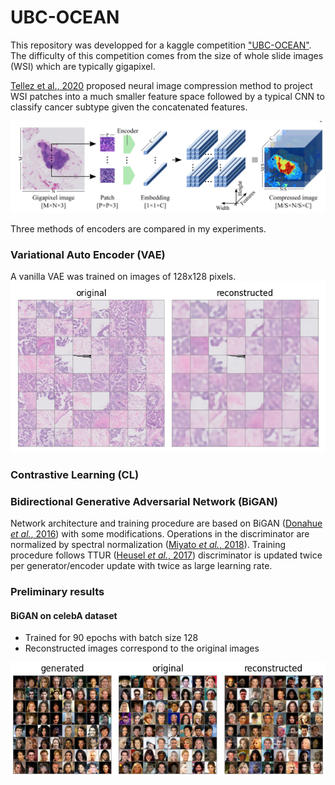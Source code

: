 # UBC-OCEAN

This repository was developped for a kaggle competition ["UBC-OCEAN"](https://www.kaggle.com/competitions/UBC-OCEAN). The difficulty of this competition comes from the size of whole slide images (WSI) which are typically gigapixel.

[Tellez et al., 2020](https://arxiv.org/abs/1811.02840) proposed neural image compression method to project WSI patches into a much smaller feature space followed by a typical CNN to classify cancer subtype given the concatenated features.

<img src="asset/NIC_diagram.png">

Three methods of encoders are compared in my experiments.

### Variational Auto Encoder (VAE)
A vanilla VAE was trained on images of 128x128 pixels.
<img src="asset/epoch29_vae_reconstruted.png">

### Contrastive Learning (CL)

### Bidirectional Generative Adversarial Network (BiGAN)
Network architecture and training procedure are based on BiGAN ([Donahue *et al.*, 2016](https://arxiv.org/abs/1605.09782)) with some modifications. Operations in the discriminator are normalized by spectral normalization ([Miyato *et al.*, 2018](https://arxiv.org/abs/1802.05957)).
Training procedure follows TTUR ([Heusel *et al.*, 2017](https://arxiv.org/abs/1706.08500)) discriminator is updated twice per generator/encoder update with twice as large learning rate.

### Preliminary results
#### BiGAN on celebA dataset
* Trained for 90 epochs with batch size 128
* Reconstructed images correspond to the original images
<img src="asset/bigan_celeba.png">

